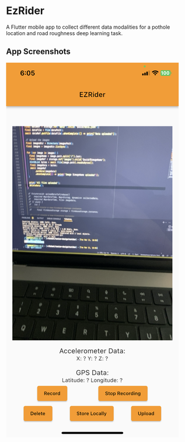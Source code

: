 # EzRider

A Flutter mobile app to collect different data modalities for a pothole location and road roughness deep learning task.

## App Screenshots

![Image3](screenshots/IMG_6511.PNG)